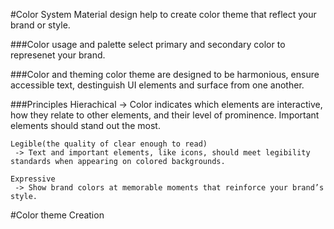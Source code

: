 #Color System Material design
  help to create color theme that reflect your brand or style.
  
###Color usage and palette
  select primary and secondary color to represenet your brand.
  
  
###Color and theming
  color theme are designed to be harmonious, ensure accessible text, destinguish UI elements and surface from one another.
  
###Principles
    Hierachical
     -> Color indicates which elements are interactive, how they relate to other elements, and their level of 
     prominence. Important elements should stand out the most.
     
    Legible(the quality of clear enough to read)
     -> Text and important elements, like icons, should meet legibility standards when appearing on colored backgrounds.
     
    Expressive
     -> Show brand colors at memorable moments that reinforce your brand’s style.
     
  
 #Color theme Creation
  
